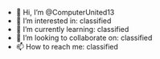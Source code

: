 - 👋 Hi, I’m @ComputerUnited13
- 👀 I’m interested in: classified
- 🌱 I’m currently learning: classified
- 💞️ I’m looking to collaborate on: classified
- 📫 How to reach me: classified

<!---
ComputerUnited13/ComputerUnited13 is a ✨ special ✨ repository because its `README.md` (this file) appears on your GitHub profile.
You can click the Preview link to take a look at your changes.
--->
